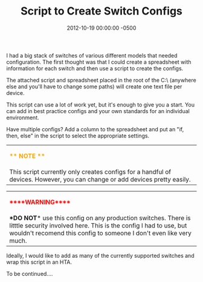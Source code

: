 ﻿---
layout: post
title:  Script to Create Switch Configs
date:   2012-10-19 00:00:00 -0500
categories: IT
---






I had a big stack of switches of various different models that needed configuration. The first thought was that I could create a spreadsheet with information for each switch and then use a script to create the configs.

The attached script and spreadsheet placed in the root of the C:\ (anywhere else and you'll have to change some paths) will create one text file per device.

This script can use a lot of work yet, but it's enough to give you a start. You can add in best practice configs and your own standards for an individual environment.

Have multiple configs? Add a column to the spreadsheet and put an "if, then, else" in the script to select the appropriate settings.

<table>
<tr><td>
<p style="color:orange"><b>** NOTE **</b>
</td></tr>
<tr><td>
This script currently only creates configs for a handful of devices. However, you can change or add devices pretty easily.
</td></tr>
</table>

<table>
<tr><td>
<p style="color:red"><b>****WARNING****</b>
</td></tr>
<tr><td>
<b>*DO NOT</b>* use this config on any production switches. There is litttle security involved here. This is the config I had to use, but wouldn't recomend this config to someone I don't even like very much.
</td></tr>
</table>

Ideally, I would like to add as many of the currently supported switches and wrap this script in an HTA.

To be continued....



